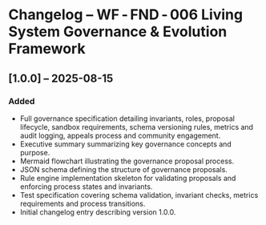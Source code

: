 # Changelog – WF ‑ FND ‑ 006 Living System Governance & Evolution Framework

## [1.0.0] – 2025-08-15

### Added
- Full governance specification detailing invariants, roles, proposal lifecycle, sandbox requirements, schema versioning rules, metrics and audit logging, appeals process and community engagement.
- Executive summary summarizing key governance concepts and purpose.
- Mermaid flowchart illustrating the governance proposal process.
- JSON schema defining the structure of governance proposals.
- Rule engine implementation skeleton for validating proposals and enforcing process states and invariants.
- Test specification covering schema validation, invariant checks, metrics requirements and process transitions.
- Initial changelog entry describing version 1.0.0.

